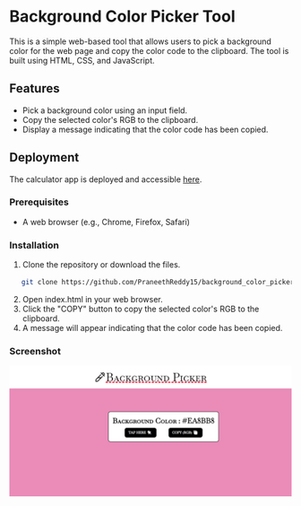 # Background Color Picker Tool

This is a simple web-based tool that allows users to pick a background color for the web page and copy the color code to the clipboard. The tool is built using HTML, CSS, and JavaScript.

## Features

- Pick a background color using an input field.
- Copy the selected color's RGB to the clipboard.
- Display a message indicating that the color code has been copied.

## Deployment

The calculator app is deployed and accessible [here](https://randomcolorpicker.vercel.app/).


### Prerequisites

- A web browser (e.g., Chrome, Firefox, Safari)

### Installation

1. Clone the repository or download the files.
```bash
   git clone https://github.com/PraneethReddy15/background_color_picker.git
```
2. Open index.html in your web browser.<br>
3. Click the "COPY" button to copy the selected color's RGB to the clipboard.<br>
4. A message will appear indicating that the color code has been copied.
### Screenshot
![Screenshot 1](https://github.com/PraneethReddy15/background_color_picker/blob/main/Screenshot.png)
